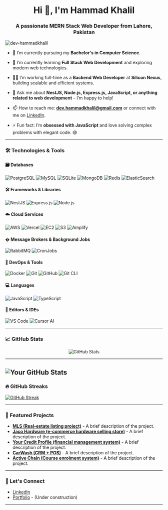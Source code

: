 <h1 align="center">Hi 👋, I'm Hammad Khalil</h1>
<h3 align="center">A passionate MERN Stack Web Developer from Lahore, Pakistan</h3>

<p align="left"> <img src="https://komarev.com/ghpvc/?username=dev-hammadkhalil&label=Profile%20views&color=0e75b6&style=flat" alt="dev-hammadkhalil" /> </p>

- 🔭 I’m currently pursuing my **Bachelor's in Computer Science**.
  
- 🌱 I’m currently learning **Full Stack Web Development** and exploring modern web technologies.
  
- 👨‍💻 I’m working full-time as a **Backend Web Developer** at **Silicon Nexus**, building scalable and efficient systems.
  
- 💬 Ask me about **NestJS, Node.js, Express.js, JavaScript, or anything related to web development** – I’m happy to help!
  
- 📫 How to reach me: **dev.hammadkhalil@gmail.com** or connect with me on [LinkedIn](https://www.linkedin.com/in/yourprofile).
  
- ⚡ Fun fact: I’m **obsessed with JavaScript** and love solving complex problems with elegant code. 😅

---

### 🛠️ Technologies & Tools

#### 🗃️ **Databases**  
<img src="https://img.shields.io/badge/-PostgreSQL-4169E1?style=flat&logo=postgresql&logoColor=white" alt="PostgreSQL"> <img src="https://img.shields.io/badge/-MySQL-4479A1?style=flat&logo=mysql&logoColor=white" alt="MySQL"> <img src="https://img.shields.io/badge/-SQLite-003B57?style=flat&logo=sqlite&logoColor=white" alt="SQLite"> <img src="https://img.shields.io/badge/-MongoDB-47A248?style=flat&logo=mongodb&logoColor=white" alt="MongoDB"> <img src="https://img.shields.io/badge/-Redis-DC382D?style=flat&logo=redis&logoColor=white" alt="Redis"> <img src="https://img.shields.io/badge/-ElasticSearch-005571?style=flat&logo=elasticsearch&logoColor=white" alt="ElasticSearch">

#### 🛠️ **Frameworks & Libraries**  
<img src="https://img.shields.io/badge/-NestJS-E0234E?style=flat&logo=nestjs&logoColor=white" alt="NestJS"> <img src="https://img.shields.io/badge/-Express.js-000000?style=flat&logo=express&logoColor=white" alt="Express.js"> <img src="https://img.shields.io/badge/-Node.js-339933?style=flat&logo=node.js&logoColor=white" alt="Node.js">

#### ☁️ **Cloud Services**  
<img src="https://img.shields.io/badge/-AWS-232F3E?style=flat&logo=amazon-aws&logoColor=white" alt="AWS"> <img src="https://img.shields.io/badge/-Vercel-000000?style=flat&logo=vercel&logoColor=white" alt="Vercel"> <img src="https://img.shields.io/badge/-EC2-FF9900?style=flat&logo=amazon-ec2&logoColor=white" alt="EC2"> <img src="https://img.shields.io/badge/-S3-569A31?style=flat&logo=amazon-s3&logoColor=white" alt="S3"> <img src="https://img.shields.io/badge/-Amplify-FF9900?style=flat&logo=aws-amplify&logoColor=white" alt="Amplify">

#### � **Message Brokers & Background Jobs**  
<img src="https://img.shields.io/badge/-RabbitMQ-FF6600?style=flat&logo=rabbitmq&logoColor=white" alt="RabbitMQ"> <img src="https://img.shields.io/badge/-CronJobs-000000?style=flat&logo=cron&logoColor=white" alt="CronJobs">

#### 🐳 **DevOps & Tools**  
<img src="https://img.shields.io/badge/-Docker-2496ED?style=flat&logo=docker&logoColor=white" alt="Docker"> <img src="https://img.shields.io/badge/-Git-F05032?style=flat&logo=git&logoColor=white" alt="Git"> <img src="https://img.shields.io/badge/-GitHub-181717?style=flat&logo=github&logoColor=white" alt="GitHub"> <img src="https://img.shields.io/badge/-Git CLI-F05032?style=flat&logo=git&logoColor=white" alt="Git CLI">

#### 💻 **Languages**  
<img src="https://img.shields.io/badge/-JavaScript-F7DF1E?style=flat&logo=javascript&logoColor=black" alt="JavaScript"> <img src="https://img.shields.io/badge/-TypeScript-3178C6?style=flat&logo=typescript&logoColor=white" alt="TypeScript">

#### 🔧 **Editors & IDEs**  
<img src="https://img.shields.io/badge/-VS Code-007ACC?style=flat&logo=visual-studio-code&logoColor=white" alt="VS Code"> <img src="https://img.shields.io/badge/-Cursor AI-000000?style=flat&logo=cursor&logoColor=white" alt="Cursor AI">

---

### 📈 GitHub Stats

<div align="center">
  <img src="https://github-readme-stats.vercel.app/api?username=dev-hammadkhalil&show_icons=true&theme=radical" alt="GitHub Stats">
</div>

---
![Your GitHub Stats](https://github-readme-stats.vercel.app/api?username=dev-hammadkhalil&show_icons=true&theme=radical&count_private=true&cache_seconds=86400)
---

### 🔥 GitHub Streaks

[![GitHub Streak](https://streak-stats.demolab.com?user=dev-hammadkhalil&theme=radical)](https://git.io/streak-stats)

---

### 📂 Featured Projects

- **[MLS (Real-estate listing project)](https://github.com/dev-hammadkhalil/project1)** - A brief description of the project.
- **[Jaco Hardware (e-commerce hardware selling store)](https://github.com/dev-hammadkhalil/project2)** - A brief description of the project.
- **[Your Credit Profile (financial management system)](https://github.com/dev-hammadkhalil/project3)** - A brief description of the project.
- **[CarWash (CRM + POS)](https://github.com/dev-hammadkhalil/project4)** - A brief description of the project.
- **[Active Chain (Course enrolment system)](https://github.com/dev-hammadkhalil/project5)** - A brief description of the project.

---

### 🤝 Let's Connect

- [LinkedIn](https://www.linkedin.com/in/hammad27)
- [Portfolio](https://yourportfolio.com) - (Under construction)

---
